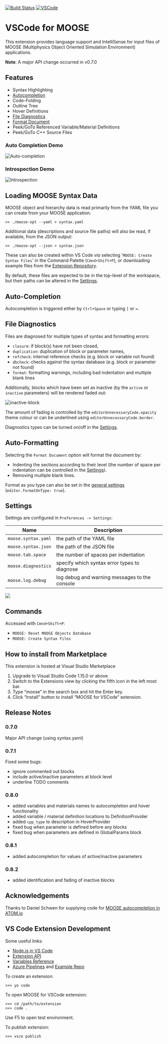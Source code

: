 [![Build Status](https://dev.azure.com/chrisjsewell/vscode/_apis/build/status/chrisjsewell.vscode-moose?branchName=master)](https://dev.azure.com/chrisjsewell/vscode/_build/latest?definitionId=1?branchName=master)
[![VSCode](https://img.shields.io/vscode-marketplace/v/chrisjsewell.moose.svg)](https://marketplace.visualstudio.com/items?itemName=chrisjsewell.moose)

# VSCode for MOOSE

This extension provides language support and IntelliSense for input files of MOOSE (Multiphysics Object Oriented Simulation Environment) applications.

**Note**: A major API change occurred in v0.7.0

## Features

- Syntax Highlighting
- [Autocompletion](#auto-completion)
- Code-Folding
- Outline Tree
- Hover Definitions
- [File Diagnostics](#file-diagnostics)
- [Format Document](#auto-formatting)
- Peek/GoTo Referenced Variable/Material Definitions
- Peek/GoTo C++ Source Files

### Auto Completion Demo

![Auto-completion](images/auto-complete.gif)

### Introspection Demo

![Introspection](images/introspection.gif)

## Loading MOOSE Syntax Data

MOOSE object and hierarchy data is read primarily from the YAML file you can create from your MOOSE application:

    >> ./moose-opt --yaml > syntax.yaml

Additional data (descriptions and source file paths) will also be read, if available, from the JSON output:

    >> ./moose-opt --json > syntax.json

These can also be created within VS Code *via* selecting '`MOOSE: Create Syntax Files`' in the Command Palette (`Cmnd+Shift+P`), or downloading example files from the [Extension Repository](https://github.com/chrisjsewell/vscode-moose/tree/master/src/test).

By default, these files are expected to be in the top-level of the workspace, but their paths can be altered in the [Settings](#settings).

## Auto-Completion

Autocompletion is triggered either by `Ctrl+Space` or typing `[` or `=`.

## File Diagnostics

Files are diagnosed for multiple types of syntax and formatting errors:

- `closure`: if block(s) have not been closed,
- `duplication`: duplication of block or parameter names,
- `refcheck`: internal reference checks (e.g. block or variable not found)
- `dbcheck`: checks against the syntax database (e.g. block or parameter not found)
- `format`: formatting warnings, including bad indentation and multiple blank lines

Additionally, blocks which have been set as inactive (by the `active` or `inactive` parameters) will be rendered faded out:

![inactive-block](images/inactive_block.png)

The amount of fading is controlled by the `editorUnnecessaryCode.opacity` theme colour or can be underlined using `editorUnnecessaryCode.border`.

Diagnostics types can be turned on/off in the [Settings](#settings).

## Auto-Formatting

Selecting the `Format Document` option will format the document by:

- Indenting the sections according to their level (the number of space per indentation can be controlled in the [Settings](#settings)).
- Removing multiple blank lines.

Format as you type can also be set in the [general settings](https://code.visualstudio.com/docs/getstarted/settings) (`editor.formatOnType: true`).

## Settings

Settings are configured in `Preferences -> Settings`:

| Name                | Description                                   |
| ------------------- | ----------------------------------------------|
| `moose.syntax.yaml` | the path of the YAML file                     |
| `moose.syntax.json` | the path of the JSON file                     |
| `moose.tab.space`   | the number of spaces per indentation          |
| `moose.diagnostics` | specify which syntax error types to diagnose  |
| `moose.log.debug`   | log debug and warning messages to the console |

![](images/settings.png)

## Commands

Accessed with `Cmnd+Shift+P`:

- `MOOSE: Reset MOOSE Objects Database`
- `MOOSE: Create Syntax Files`

## How to install from Marketplace

This extension is hosted at Visual Studio Marketplace

1. Upgrade to Visual Studio Code 1.15.0 or above.
2. Switch to the Extensions view by clicking the fifth icon in the left most bar.
3. Type “moose” in the search box and hit the Enter key.
4. Click “Install” button to install “MOOSE for VSCode” extension.

## Release Notes

### 0.7.0

Major API change (using syntax.yaml)

### 0.7.1

Fixed some bugs:

- ignore commented out blocks
- include active/inactive parameters at block level
- underline TODO comments

### 0.8.0

- added variables and materials names to autocompletion and hover functionality
- added variable / material definition locations to DefinitionProvider
- added `cpp_type` to description in HoverProvider
- fixed bug when parameter is defined before any blocks
- fixed bug when parameters are defined in GlobalParams block

### 0.8.1

- added autocompletion for values of active/inactive parameters

### 0.8.2

- added identification and fading of inactive blocks

## Acknowledgements

Thanks to Daniel Schwen for supplying code for [MOOSE autocompletion in ATOM.io](https://github.com/dschwen/autocomplete-moose)

## VS Code Extension Development

Some useful links:

- [Node.js in VS Code](https://code.visualstudio.com/docs/nodejs/nodejs-tutorial)
- [Extension API](https://code.visualstudio.com/api)
- [Variables Reference](https://code.visualstudio.com/docs/editor/variables-reference)
- [Azure Pipelines](https://docs.microsoft.com/en-us/azure/devops/pipelines/languages/javascript?view=vsts&tabs=yaml) and [Example Repo](https://github.com/MicrosoftDocs/pipelines-javascript)

To create an extension:

    >>> yo code

To open MOOSE for VSCode extension:

    >>> cd /path/to/extension
    >>> code .

Use F5 to open test environment.

To publish extension:

    >>> vsce publish